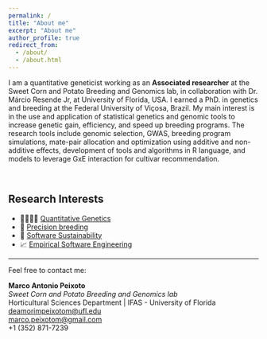 ```yaml
---
permalink: /
title: "About me"
excerpt: "About me"
author_profile: true
redirect_from: 
  - /about/
  - /about.html
---
```




I am a quantitative geneticist working as an **Associated researcher** at the Sweet Corn and Potato Breeding and Genomics lab, in collaboration with Dr. Márcio Resende Jr, at University of Florida, USA. I earned a PhD. in genetics and breeding at the Federal University of Viçosa, Brazil. My main interest is in the use and application of statistical genetics and genomic tools to increase genetic gain, efficiency, and speed up breeding programs. The research tools include genomic selection, GWAS, breeding program simulations, mate-pair allocation and optimization using additive and non-additive effects, development of tools and algorithms in R language, and models to leverage GxE interaction for cultivar recommendation.


<br>

## Research Interests

* 👨‍👩‍👧‍👦 [Quantitative Genetics](/)
* 🧠 [Precision breeding](/)
* 🍃 [Software Sustainability](/)
* 📈 [Empirical Software Engineering](/)

*** 

Feel free to contact me:  

**Marco Antonio Peixoto**  
*Sweet Corn and Potato Breeding and Genomics lab*  
Horticultural Sciences Department | IFAS - University of Florida  
deamorimpeixotom@ufl.edu  
marco.peixotom@gmail.com  
+1 (352) 871-7239  


<br>


